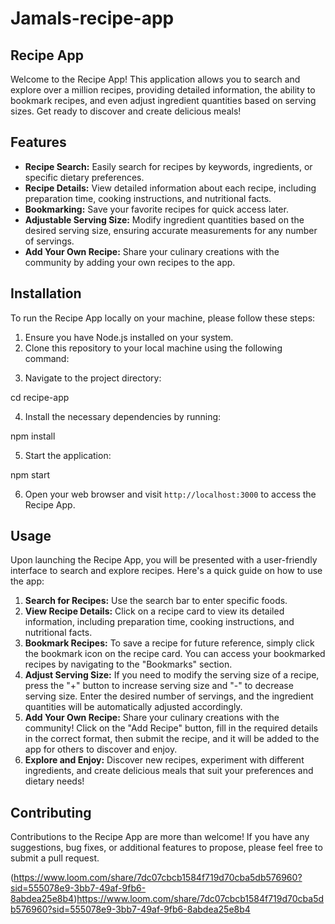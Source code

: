 # Jamals-recipe-app


<h2>Recipe App</h2>

<p>Welcome to the Recipe App! This application allows you to search and explore over a million recipes, providing detailed information, the ability to bookmark recipes, and even adjust ingredient quantities based on serving sizes. Get ready to discover and create delicious meals!</p>

<h2>Features</h2>

<ul>
  <li><strong>Recipe Search:</strong> Easily search for recipes by keywords, ingredients, or specific dietary preferences.</li>
  <li><strong>Recipe Details:</strong> View detailed information about each recipe, including preparation time, cooking instructions, and nutritional facts.</li>
  <li><strong>Bookmarking:</strong> Save your favorite recipes for quick access later.</li>
  <li><strong>Adjustable Serving Size:</strong> Modify ingredient quantities based on the desired serving size, ensuring accurate measurements for any number of servings.</li>
  <li><strong>Add Your Own Recipe:</strong> Share your culinary creations with the community by adding your own recipes to the app.</li>
</ul>

<h2>Installation</h2>

<p>To run the Recipe App locally on your machine, please follow these steps:</p>

<ol>
  <li>Ensure you have Node.js installed on your system.</li>
  <li>Clone this repository to your local machine using the following command:</li>
</ol>

<ol start="3">
  <li>Navigate to the project directory:</li>
</ol>
cd recipe-app
<ol start="4">
  <li>Install the necessary dependencies by running:</li>
</ol>
npm install
<ol start="5">
  <li>Start the application:</li>
</ol>
npm start
<ol start="6">
  <li>Open your web browser and visit <code>http://localhost:3000</code> to access the Recipe App.</li>
</ol>
<h2>Usage</h2>
<p>Upon launching the Recipe App, you will be presented with a user-friendly interface to search and explore recipes. Here's a quick guide on how to use the app:</p>
<ol>
  <li><strong>Search for Recipes:</strong> Use the search bar to enter specific foods.</li>
  <li><strong>View Recipe Details:</strong> Click on a recipe card to view its detailed information, including preparation time, cooking instructions, and nutritional facts.</li>
  <li><strong>Bookmark Recipes:</strong> To save a recipe for future reference, simply click the bookmark icon on the recipe card. You can access your bookmarked recipes by navigating to the "Bookmarks" section.</li>
  <li><strong>Adjust Serving Size:</strong> If you need to modify the serving size of a recipe, press the "+" button to increase serving size and "-" to decrease serving size. Enter the desired number of servings, and the ingredient quantities will be automatically adjusted accordingly.</li>
  <li><strong>Add Your Own Recipe:</strong> Share your culinary creations with the community! Click on the "Add Recipe" button, fill in the required details in the correct format, then submit the recipe, and it will be added to the app for others to discover and enjoy.</li>
  <li><strong>Explore and Enjoy:</strong> Discover new recipes, experiment with different ingredients, and create delicious meals that suit your preferences and dietary needs!</li>
</ol>
<h2>Contributing</h2>
<p>Contributions to the Recipe App are more than welcome! If you have any suggestions, bug fixes, or additional features to propose, please feel free to submit a pull request.</p>

(https://www.loom.com/share/7dc07cbcb1584f719d70cba5db576960?sid=555078e9-3bb7-49af-9fb6-8abdea25e8b4)https://www.loom.com/share/7dc07cbcb1584f719d70cba5db576960?sid=555078e9-3bb7-49af-9fb6-8abdea25e8b4

